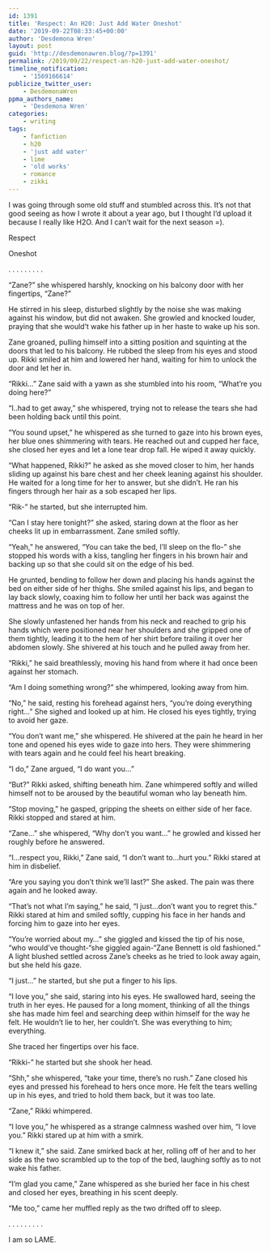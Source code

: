 ```yaml
---
id: 1391
title: 'Respect: An H20: Just Add Water Oneshot'
date: '2019-09-22T08:33:45+00:00'
author: 'Desdemona Wren'
layout: post
guid: 'http://desdemonawren.blog/?p=1391'
permalink: /2019/09/22/respect-an-h20-just-add-water-oneshot/
timeline_notification:
    - '1569166614'
publicize_twitter_user:
    - DesdemonaWren
ppma_authors_name:
    - 'Desdemona Wren'
categories:
    - writing
tags:
    - fanfiction
    - h20
    - 'just add water'
    - lime
    - 'old works'
    - romance
    - zikki
---
```


I was going through some old stuff and stumbled across this. It’s not that good seeing as how I wrote it about a year ago, but I thought I’d upload it because I really like H2O. And I can’t wait for the next season =).

Respect

Oneshot

. . . . . . . . .

“Zane?” she whispered harshly, knocking on his balcony door with her fingertips, “Zane?”

He stirred in his sleep, disturbed slightly by the noise she was making against his window, but did not awaken. She growled and knocked louder, praying that she would’t wake his father up in her haste to wake up his son.

Zane groaned, pulling himself into a sitting position and squinting at the doors that led to his balcony. He rubbed the sleep from his eyes and stood up. Rikki smiled at him and lowered her hand, waiting for him to unlock the door and let her in.

“Rikki…” Zane said with a yawn as she stumbled into his room, “What’re you doing here?”

“I..had to get away,” she whispered, trying not to release the tears she had been holding back until this point.

“You sound upset,” he whispered as she turned to gaze into his brown eyes, her blue ones shimmering with tears. He reached out and cupped her face, she closed her eyes and let a lone tear drop fall. He wiped it away quickly.

“What happened, Rikki?” he asked as she moved closer to him, her hands sliding up against his bare chest and her cheek leaning against his shoulder. He waited for a long time for her to answer, but she didn’t. He ran his fingers through her hair as a sob escaped her lips.

“Rik-” he started, but she interrupted him.

“Can I stay here tonight?” she asked, staring down at the floor as her cheeks lit up in embarrassment. Zane smiled softly.

“Yeah,” he answered, “You can take the bed, I’ll sleep on the flo-” she stopped his words with a kiss, tangling her fingers in his brown hair and backing up so that she could sit on the edge of his bed.

He grunted, bending to follow her down and placing his hands against the bed on either side of her thighs. She smiled against his lips, and began to lay back slowly, coaxing him to follow her until her back was against the mattress and he was on top of her.

She slowly unfastened her hands from his neck and reached to grip his hands which were positioned near her shoulders and she gripped one of them tightly, leading it to the hem of her shirt before trailing it over her abdomen slowly. She shivered at his touch and he pulled away from her.

“Rikki,” he said breathlessly, moving his hand from where it had once been against her stomach.

“Am I doing something wrong?” she whimpered, looking away from him.

“No,” he said, resting his forehead against hers, “you’re doing everything right…” She sighed and looked up at him. He closed his eyes tightly, trying to avoid her gaze.

“You don’t want me,” she whispered. He shivered at the pain he heard in her tone and opened his eyes wide to gaze into hers. They were shimmering with tears again and he could feel his heart breaking.

“I do,” Zane argued, “I do want you…”

“But?” Rikki asked, shifting beneath him. Zane whimpered softly and willed himself not to be aroused by the beautiful woman who lay beneath him.

“Stop moving,” he gasped, gripping the sheets on either side of her face. Rikki stopped and stared at him.

“Zane…” she whispered, “Why don’t you want…” he growled and kissed her roughly before he answered.

“I…respect you, Rikki,” Zane said, “I don’t want to…hurt you.” Rikki stared at him in disbelief.

“Are you saying you don’t think we’ll last?” She asked. The pain was there again and he looked away.

“That’s not what I’m saying,” he said, “I just…don’t want you to regret this.” Rikki stared at him and smiled softly, cupping his face in her hands and forcing him to gaze into her eyes.

“You’re worried about my…” she giggled and kissed the tip of his nose, “who would’ve thought-“she giggled again-“Zane Bennett is old fashioned.” A light blushed settled across Zane’s cheeks as he tried to look away again, but she held his gaze.

“I just…” he started, but she put a finger to his lips.

“I love you,” she said, staring into his eyes. He swallowed hard, seeing the truth in her eyes. He paused for a long moment, thinking of all the things she has made him feel and searching deep within himself for the way he felt. He wouldn’t lie to her, her couldn’t. She was everything to him; everything.

She traced her fingertips over his face.

“Rikki-” he started but she shook her head.

“Shh,” she whispered, “take your time, there’s no rush.” Zane closed his eyes and pressed his forehead to hers once more. He felt the tears welling up in his eyes, and tried to hold them back, but it was too late.

“Zane,” Rikki whimpered.

“I love you,” he whispered as a strange calmness washed over him, “I love you.” Rikki stared up at him with a smirk.

“I knew it,” she said. Zane smirked back at her, rolling off of her and to her side as the two scrambled up to the top of the bed, laughing softly as to not wake his father.

“I’m glad you came,” Zane whispered as she buried her face in his chest and closed her eyes, breathing in his scent deeply.

“Me too,” came her muffled reply as the two drifted off to sleep.

. . . . . . . . .

I am so LAME.